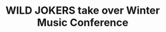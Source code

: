 ---
cid: WJE0002
title:  "WILD JOKERS take over Winter Music Conference"
venue: "Winter Music Conference, Miami Beach, FL"
link: http://wintermusicconference.com/
layout: events
categories:
- events
---